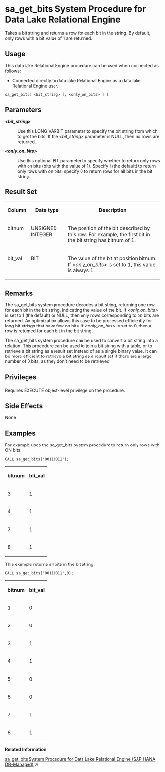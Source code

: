<!-- loio817590756ce21014a0abf2e01acdf61e -->

# sa\_get\_bits System Procedure for Data Lake Relational Engine

Takes a bit string and returns a row for each bit in the string. By default, only rows with a bit value of 1 are returned.



<a name="loio817590756ce21014a0abf2e01acdf61e__section_rpg_3dw_f4b"/>

## Usage

This data lake Relational Engine procedure can be used when connected as follows:

-   Connected directly to data lake Relational Engine as a data lake Relational Engine user.



```
sa_get_bits( <bit_string> [, <only_on_bits> ] )
```



<a name="loio817590756ce21014a0abf2e01acdf61e__sa_get_bits_parm1"/>

## Parameters


<dl>
<dt><b>

*<bit\_string\>* 

</b></dt>
<dd>

Use this LONG VARBIT parameter to specify the bit string from which to get the bits. If the *<bit\_string\>* parameter is NULL, then no rows are returned.



</dd><dt><b>

*<only\_on\_bits\>* 

</b></dt>
<dd>

Use this optional BIT parameter to specify whether to return only rows with on bits \(bits with the value of 1\). Specify 1 \(the default\) to return only rows with on bits; specify 0 to return rows for all bits in the bit string.



</dd>
</dl>



<a name="loio817590756ce21014a0abf2e01acdf61e__sa_get_bits_output1"/>

## Result Set


<table>
<tr>
<th valign="top">

Column

</th>
<th valign="top">

Data type

</th>
<th valign="top">

Description

</th>
</tr>
<tr>
<td valign="top">

bitnum

</td>
<td valign="top">

UNSIGNED INTEGER

</td>
<td valign="top">

The position of the bit described by this row. For example, the first bit in the bit string has bitnum of 1.

</td>
</tr>
<tr>
<td valign="top">

bit\_val

</td>
<td valign="top">

BIT

</td>
<td valign="top">

The value of the bit at position bitnum. If *<only\_on\_bits\>* is set to 1, this value is always 1.

</td>
</tr>
</table>



<a name="loio817590756ce21014a0abf2e01acdf61e__sa_get_bits_remarks1"/>

## Remarks

The sa\_get\_bits system procedure decodes a bit string, returning one row for each bit in the bit string, indicating the value of the bit. If *<only\_on\_bits\>* is set to 1 \(the default\) or NULL, then only rows corresponding to on bits are returned. An optimization allows this case to be processed efficiently for long bit strings that have few on bits. If *<only\_on\_bits\>* is set to 0, then a row is returned for each bit in the bit string.

The sa\_get\_bits system procedure can be used to convert a bit string into a relation. This procedure can be used to join a bit string with a table, or to retrieve a bit string as a result set instead of as a single binary value. It can be more efficient to retrieve a bit string as a result set if there are a large number of 0 bits, as they don’t need to be retrieved.



<a name="loio817590756ce21014a0abf2e01acdf61e__sa_get_bits_priv1"/>

## Privileges



### 

Requires EXECUTE object-level privilege on the procedure.



<a name="loio817590756ce21014a0abf2e01acdf61e__sa_get_bits_sideeffects1"/>

## Side Effects

None



<a name="loio817590756ce21014a0abf2e01acdf61e__sa_get_bits_examples1"/>

## Examples

For example uses the sa\_get\_bits system procedure to return only rows with ON bits.

```
CALL sa_get_bits('00110011');

```


<table>
<tr>
<th valign="top">

bitnum

</th>
<th valign="top">

bit\_val

</th>
</tr>
<tr>
<td valign="top">

3

</td>
<td valign="top">

1

</td>
</tr>
<tr>
<td valign="top">

4

</td>
<td valign="top">

1

</td>
</tr>
<tr>
<td valign="top">

7

</td>
<td valign="top">

1

</td>
</tr>
<tr>
<td valign="top">

8

</td>
<td valign="top">

1

</td>
</tr>
</table>

This example returns all bits in the bit string.

```
CALL sa_get_bits('00110011',0);
```


<table>
<tr>
<th valign="top">

bitnum

</th>
<th valign="top">

bit\_val

</th>
</tr>
<tr>
<td valign="top">

1

</td>
<td valign="top">

0

</td>
</tr>
<tr>
<td valign="top">

2

</td>
<td valign="top">

0

</td>
</tr>
<tr>
<td valign="top">

3

</td>
<td valign="top">

1

</td>
</tr>
<tr>
<td valign="top">

4

</td>
<td valign="top">

1

</td>
</tr>
<tr>
<td valign="top">

5

</td>
<td valign="top">

0

</td>
</tr>
<tr>
<td valign="top">

6

</td>
<td valign="top">

0

</td>
</tr>
<tr>
<td valign="top">

7

</td>
<td valign="top">

1

</td>
</tr>
<tr>
<td valign="top">

8

</td>
<td valign="top">

1

</td>
</tr>
</table>

**Related Information**  


[sa_get_bits System Procedure for Data Lake Relational Engine (SAP HANA DB-Managed)](https://help.sap.com/viewer/a898e08b84f21015969fa437e89860c8/2024_1_QRC/en-US/dc051ed9b19649ec91efd03e157132cb.html "Takes a bit string and returns a row for each bit in the string. By default, only rows with a bit value of 1 are returned.") :arrow_upper_right:

